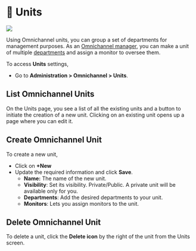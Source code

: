 # 👑 Units

![](<../../.gitbook/assets/2021-06-10\_22-31-38 (3) (3) (3) (3) (3) (3) (3) (3) (3) (2) (3) (1) (1) (1) (1) (1) (1) (1) (11) (1) (26).jpg>)

Using Omnichannel units, you can group a set of departments for management purposes. As an [Omnichannel manager](managers.md), you can make a unit of multiple [departments](departments.md) and assign a monitor to oversee them.

To access **Units** settings,&#x20;

* Go to **Administration  > Omnichannel > Units**.

## List Omnichannel Units

On the Units page, you see a list of all the existing units and a button to initiate the creation of a new unit. Clicking on an existing unit opens up a page where you can edit it.

## Create Omnichannel Unit

To create a new unit,&#x20;

* Click on **+New**
* Update the required information and click **Save**.
  * **Name:** The name of the new unit.
  * **Visibility**: Set its visibility. Private/Public. A private unit will be available only for you.
  * **Departments**: Add the desired departments to your unit.
  * **Monitors**: Lets you assign monitors to the unit.

## Delete Omnichannel Unit

To delete a unit, click the **Delete icon** by the right of the unit from the Units screen.
